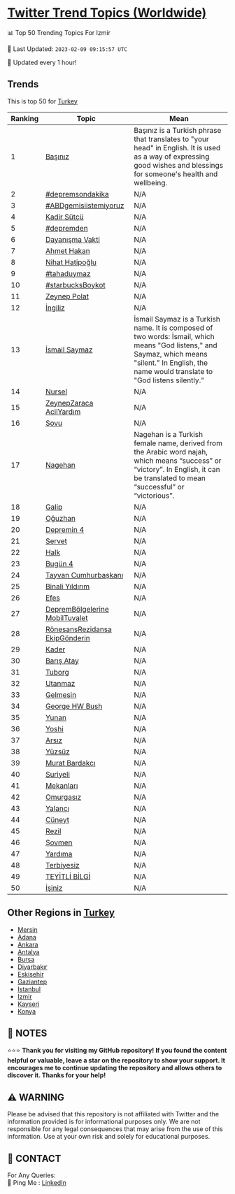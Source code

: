 [Twitter Trend Topics (Worldwide)](https://github.com/ErcinDedeoglu/Twitter-Trend-Topics)
==========


📊 Top 50 Trending Topics For Izmir

📆 Last Updated: `2023-02-09 09:15:57 UTC`

🔧 Updated every 1 hour!


## Trends

This is top 50 for [Turkey](</Turkey>)

| Ranking | Topic | Mean |
| ------- | ------------ | ------------ |
| 1 | [Başınız](http://twitter.com/search?q=Ba%c5%9f%c4%b1n%c4%b1z) | Başınız is a Turkish phrase that translates to "your head" in English. It is used as a way of expressing good wishes and blessings for someone's health and wellbeing. |
| 2 | [#depremsondakika](http://twitter.com/search?q=%23depremsondakika) | N/A |
| 3 | [#ABDgemisiistemiyoruz](http://twitter.com/search?q=%23ABDgemisiistemiyoruz) | N/A |
| 4 | [Kadir Sütçü](http://twitter.com/search?q=Kadir+S%c3%bct%c3%a7%c3%bc) | N/A |
| 5 | [#depremden](http://twitter.com/search?q=%23depremden) | N/A |
| 6 | [Dayanışma Vakti](http://twitter.com/search?q=Dayan%c4%b1%c5%9fma+Vakti) | N/A |
| 7 | [Ahmet Hakan](http://twitter.com/search?q=Ahmet+Hakan) | N/A |
| 8 | [Nihat Hatipoğlu](http://twitter.com/search?q=Nihat+Hatipo%c4%9flu) | N/A |
| 9 | [#tahaduymaz](http://twitter.com/search?q=%23tahaduymaz) | N/A |
| 10 | [#starbucksBoykot](http://twitter.com/search?q=%23starbucksBoykot) | N/A |
| 11 | [Zeynep Polat](http://twitter.com/search?q=Zeynep+Polat) | N/A |
| 12 | [İngiliz](http://twitter.com/search?q=%c4%b0ngiliz) | N/A |
| 13 | [İsmail Saymaz](http://twitter.com/search?q=%c4%b0smail+Saymaz) | İsmail Saymaz is a Turkish name. It is composed of two words: İsmail, which means "God listens," and Saymaz, which means "silent." In English, the name would translate to "God listens silently." |
| 14 | [Nursel](http://twitter.com/search?q=Nursel) | N/A |
| 15 | [ZeynepZaraca AcilYardım](http://twitter.com/search?q=ZeynepZaraca+AcilYard%c4%b1m) | N/A |
| 16 | [Şovu](http://twitter.com/search?q=%c5%9eovu) | N/A |
| 17 | [Nagehan](http://twitter.com/search?q=Nagehan) | Nagehan is a Turkish female name, derived from the Arabic word najah, which means “success” or “victory”. In English, it can be translated to mean “successful” or “victorious”. |
| 18 | [Galip](http://twitter.com/search?q=Galip) | N/A |
| 19 | [Oğuzhan](http://twitter.com/search?q=O%c4%9fuzhan) | N/A |
| 20 | [Depremin 4](http://twitter.com/search?q=Depremin+4) | N/A |
| 21 | [Servet](http://twitter.com/search?q=Servet) | N/A |
| 22 | [Halk](http://twitter.com/search?q=Halk) | N/A |
| 23 | [Bugün 4](http://twitter.com/search?q=Bug%c3%bcn+4) | N/A |
| 24 | [Tayvan Cumhurbaşkanı](http://twitter.com/search?q=Tayvan+Cumhurba%c5%9fkan%c4%b1) | N/A |
| 25 | [Binali Yıldırım](http://twitter.com/search?q=Binali+Y%c4%b1ld%c4%b1r%c4%b1m) | N/A |
| 26 | [Efes](http://twitter.com/search?q=Efes) | N/A |
| 27 | [DepremBölgelerine MobilTuvalet](http://twitter.com/search?q=DepremB%c3%b6lgelerine+MobilTuvalet) | N/A |
| 28 | [RönesansRezidansa EkipGönderin](http://twitter.com/search?q=R%c3%b6nesansRezidansa+EkipG%c3%b6nderin) | N/A |
| 29 | [Kader](http://twitter.com/search?q=Kader) | N/A |
| 30 | [Barış Atay](http://twitter.com/search?q=Bar%c4%b1%c5%9f+Atay) | N/A |
| 31 | [Tuborg](http://twitter.com/search?q=Tuborg) | N/A |
| 32 | [Utanmaz](http://twitter.com/search?q=Utanmaz) | N/A |
| 33 | [Gelmesin](http://twitter.com/search?q=Gelmesin) | N/A |
| 34 | [George HW Bush](http://twitter.com/search?q=George+HW+Bush) | N/A |
| 35 | [Yunan](http://twitter.com/search?q=Yunan) | N/A |
| 36 | [Yoshi](http://twitter.com/search?q=Yoshi) | N/A |
| 37 | [Arsız](http://twitter.com/search?q=Ars%c4%b1z) | N/A |
| 38 | [Yüzsüz](http://twitter.com/search?q=Y%c3%bczs%c3%bcz) | N/A |
| 39 | [Murat Bardakçı](http://twitter.com/search?q=Murat+Bardak%c3%a7%c4%b1) | N/A |
| 40 | [Suriyeli](http://twitter.com/search?q=Suriyeli) | N/A |
| 41 | [Mekanları](http://twitter.com/search?q=Mekanlar%c4%b1) | N/A |
| 42 | [Omurgasız](http://twitter.com/search?q=Omurgas%c4%b1z) | N/A |
| 43 | [Yalancı](http://twitter.com/search?q=Yalanc%c4%b1) | N/A |
| 44 | [Cüneyt](http://twitter.com/search?q=C%c3%bcneyt) | N/A |
| 45 | [Rezil](http://twitter.com/search?q=Rezil) | N/A |
| 46 | [Şovmen](http://twitter.com/search?q=%c5%9eovmen) | N/A |
| 47 | [Yardıma](http://twitter.com/search?q=Yard%c4%b1ma) | N/A |
| 48 | [Terbiyesiz](http://twitter.com/search?q=Terbiyesiz) | N/A |
| 49 | [TEYİTLİ BİLGİ](http://twitter.com/search?q=TEY%c4%b0TL%c4%b0+B%c4%b0LG%c4%b0) | N/A |
| 50 | [İşiniz](http://twitter.com/search?q=%c4%b0%c5%9finiz) | N/A |



## Other Regions in [Turkey](</Turkey>)

* [Mersin](</Turkey/Mersin.md>)
* [Adana](</Turkey/Adana.md>)
* [Ankara](</Turkey/Ankara.md>)
* [Antalya](</Turkey/Antalya.md>)
* [Bursa](</Turkey/Bursa.md>)
* [Diyarbakır](</Turkey/Diyarbakır.md>)
* [Eskişehir](</Turkey/Eskişehir.md>)
* [Gaziantep](</Turkey/Gaziantep.md>)
* [Istanbul](</Turkey/Istanbul.md>)
* [Izmir](</Turkey/Izmir.md>)
* [Kayseri](</Turkey/Kayseri.md>)
* [Konya](</Turkey/Konya.md>)



## 📝 NOTES

⭐⭐⭐ **Thank you for visiting my GitHub repository! If you found the content helpful or valuable, leave a star on the repository to show your support. It encourages me to continue updating the repository and allows others to discover it. Thanks for your help!**


## ⚠️ WARNING

Please be advised that this repository is not affiliated with Twitter and the information provided is for informational purposes only. We are not responsible for any legal consequences that may arise from the use of this information. Use at your own risk and solely for educational purposes.


## 📨 CONTACT

 For Any Queries:  
            🏓 Ping Me : [LinkedIn](https://www.linkedin.com/in/ercindedeoglu/)
